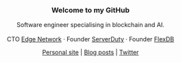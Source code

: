 <div align="center">
  <h3>Welcome to my GitHub</h3>
  <p>
    Software engineer specialising in blockchain and AI.<br><br>
    CTO <a href="https://twitter.com/edgenetwork">Edge Network</a> &middot; Founder <a href="https://twitter.com/serverdutyco">ServerDuty</a> &middot; Founder <a href="https://flexdb.co">FlexDB</a>
  </p>
  <p><a href="https://adamkdean.co.uk">Personal site</a> | <a href="https://adamkdean.co.uk/posts">Blog posts</a> | <a href="https://twitter.com/adamkdeancto">Twitter</a></p>
</div>
